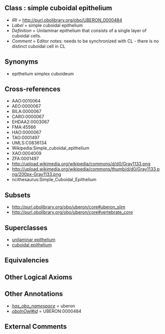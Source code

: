 
## Class : simple cuboidal epithelium

 * *IRI* = http://purl.obolibrary.org/obo/UBERON_0000484
 * *Label* = simple cuboidal epithelium
 * *Definition* = Unilaminar epithelium that consists of a single layer of cuboidal cells.
 * *Comment* = Editor notes: needs to be synchronized with CL - there is no distinct cuboidal cell in CL

## Synonyms

 * epithelium simplex cuboideum

## Cross-references

 * AAO:0010064
 * AEO:0000067
 * BILA:0000067
 * CARO:0000067
 * EHDAA2:0003067
 * FMA:45566
 * HAO:0000067
 * TAO:0001497
 * UMLS:C0836134
 * Wikipedia:Simple_cuboidal_epithelium
 * XAO:0004009
 * ZFA:0001497
 * http://upload.wikimedia.org/wikipedia/commons/d/d0/Gray1133.png
 * http://upload.wikimedia.org/wikipedia/commons/thumb/d/d0/Gray1133.png/200px-Gray1133.png
 * ncithesaurus:Simple_Cuboidal_Epithelium

## Subsets

 * http://purl.obolibrary.org/obo/uberon/core#uberon_slim
 * http://purl.obolibrary.org/obo/uberon/core#vertebrate_core

## Superclasses

 * [unilaminar epithelium](../../UBERON/90/UBERON_0000490.md)
 * [cuboidal epithelium](../../UBERON/77/UBERON_0010077.md)

## Equivalencies


## Other Logical Axioms


## Other Annotations

 * *[has_obo_namespace](../../ce/oboInOwl#hasOBONamespace.md)* = uberon
 * *[oboInOwl#id](../../id/oboInOwl#id.md)* = UBERON:0000484

## External Comments

